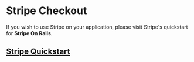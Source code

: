 # Stripe Checkout

If you wish to use Stripe on your application, please visit Stripe's quickstart for **Stripe On Rails**.

## [Stripe Quickstart](https://stripe.com/docs/checkout/rails)
